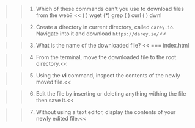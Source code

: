 >>1. Which of these commands can't you use to download files from the web? <<
( ) wget
(*) grep
( ) curl
( ) dwnl

>>2. Create a directory in current directory, called `darey.io`. Navigate into it and download `https://darey.io/`<<

>>3. What is the name of the downloaded file? <<
=== index.html

>>4. From the terminal, move the downloaded file to the root directory.<<

>>5. Using the **vi** command, inspect the contents of the newly moved file.<<

>>6. Edit the file by inserting or deleting anything withing the file then save it.<<

>>7. Without using a text editor, display the contents of your newly edited file.<<